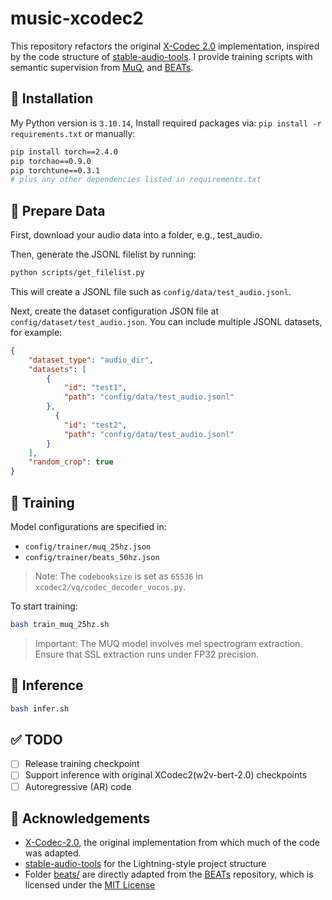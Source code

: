 # music-xcodec2

This repository refactors the original [X-Codec 2.0](https://github.com/zhenye234/X-Codec-2.0) implementation, inspired by the code structure of [stable-audio-tools](https://github.com/Stability-AI/stable-audio-tools). I provide training scripts with semantic supervision from [MuQ](https://github.com/tencent-ailab/MuQ), and [BEATs](https://github.com/microsoft/unilm/tree/master/beats).


## 🔧 Installation
My Python version is `3.10.14`, Install required packages via:
`pip install -r requirements.txt`
or manually:
```bash
pip install torch==2.4.0
pip torchao==0.9.0
pip torchtune==0.3.1
# plus any other dependencies listed in requirements.txt
```

## 📂 Prepare Data
First, download your audio data into a folder, e.g., test_audio.

Then, generate the JSONL filelist by running:
```bash
python scripts/get_filelist.py
```
This will create a JSONL file such as `config/data/test_audio.jsonl`.

Next, create the dataset configuration JSON file at `config/dataset/test_audio.json`. You can include multiple JSONL datasets, for example:

```json
{
    "dataset_type": "audio_dir",
    "datasets": [
        {
            "id": "test1",
            "path": "config/data/test_audio.jsonl"
        },
          {
            "id": "test2",
            "path": "config/data/test_audio.jsonl"
        }
    ],
    "random_crop": true
}
```
## 🚀 Training

Model configurations are specified in:

- `config/trainer/muq_25hz.json`
- `config/trainer/beats_50hz.json`

> Note: The `codebooksize` is set as `65536` in `xcodec2/vq/codec_decoder_vocos.py`.

To start training:
```bash
bash train_muq_25hz.sh
```
> Important: The MUQ model involves mel spectrogram extraction. Ensure that SSL extraction runs under FP32 precision.
## 🎵 Inference
```bash
bash infer.sh
```


## ✅ TODO
- [ ] Release training checkpoint
- [ ] Support inference with original XCodec2(w2v-bert-2.0) checkpoints
- [ ] Autoregressive (AR) code

## 🙏 Acknowledgements

- [X-Codec-2.0](https://github.com/zhenye234/X-Codec-2.0), the original implementation from which much of the code was adapted.
- [stable-audio-tools](https://github.com/Stability-AI/stable-audio-tools) for the Lightning-style project structure
- Folder [beats/](./beats/)  are directly adapted from the [BEATs](https://github.com/microsoft/unilm/tree/master/beats)  repository, which is licensed under the [MIT License](https://github.com/microsoft/unilm/blob/master/LICENSE)